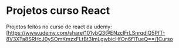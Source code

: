 # Projetos curso React

Projetos feitos no curso de react da udemy:
[https://www.udemy.com/share/101ybQ3@ENzclFrLSnrqdlQ5PfT-8V3XTa8SRHcJ0ySOmKmzxFLtBt3ImLgwbicHfOn6f1TueQ==/]Curso